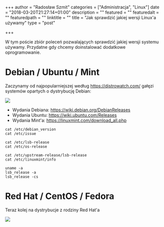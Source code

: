 +++
author = "Radosław Szmit"
categories = ["Administracja", "Linux"]
date = "2018-03-20T21:27:14+01:00"
description = ""
featured = ""
featuredalt = ""
featuredpath = ""
linktitle = ""
title = "Jak sprawdzić jakiej wersji Linux'a używamy"
type = "post"

+++

W tym poście zbiór poleceń pozwalających sprawdzić jakiej wersji systemu używamy. Przydatne gdy chcemy doinstalować dodatkowe oprogramowanie.

# Debian / Ubuntu / Mint

Zaczynamy od najpopularniejszej według https://distrowatch.com/ gałęzi systemów opartych o dystrybucję Debian:

![](https://upload.wikimedia.org/wikipedia/commons/d/d8/Debian_family_tree_11-06.png)

* Wydania Debiana: https://wiki.debian.org/DebianReleases
* Wydania Ubuntu: https://wiki.ubuntu.com/Releases
* Wydania Mint'a: https://linuxmint.com/download_all.php

~~~shell
cat /etc/debian_version
cat /etc/issue

cat /etc/lsb-release
cat /etc/os-release

cat /etc/upstream-release/lsb-release
cat /etc/linuxmint/info

uname -a
lsb_release -a
lsb_release -cs
~~~

# Red Hat / CentOS / Fedora

Teraz kolej na dystrybucje z rodziny Red Hat'a

![](https://upload.wikimedia.org/wikipedia/commons/a/a3/Redhat_family_tree_11-06.png)